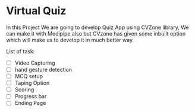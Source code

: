 # Virtual Quiz

In this Project We are going to develop Quiz App using CVZone library, We can make it with Medipipe also but CVzone has given some inbuilt option which will make us to develop it in much better way.

List of task:

- [ ] Video Capturing
- [ ] hand gesture detection
- [ ] MCQ setup
- [ ] Taping Option
- [ ] Scoring
- [ ] Progress bar
- [ ] Ending Page
